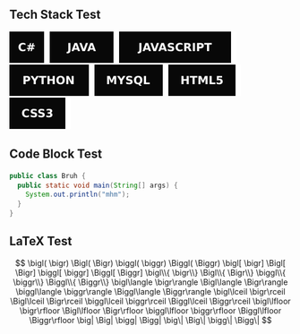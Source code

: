 ## Tech Stack Test
<img src="svg/cs.svg"><img src="svg/java.svg"><img src="svg/javascript.svg"><img src="svg/python.svg"><img src="svg/mysql.svg"><img src="svg/html5.svg"><img src="svg/css3.svg">

## Code Block Test
```Java
public class Bruh {
  public static void main(String[] args) {
    System.out.println("mhm");
  }
}
```

## LaTeX Test
$$ 
\bigl( \bigr) \Bigl( \Bigr) \biggl( \biggr) \Biggl( \Biggr)
\bigl[ \bigr] \Bigl[ \Bigr] \biggl[ \biggr] \Biggl[ \Biggr]
\bigl\\{ \bigr\\} \Bigl\\{ \Bigr\\} \biggl\\{ \biggr\\} \Biggl\\{ \Biggr\\}
\bigl\langle \bigr\rangle \Bigl\langle \Bigr\rangle \biggl\langle \biggr\rangle \Biggl\langle \Biggr\rangle
\bigl\lceil \bigr\rceil \Bigl\lceil \Bigr\rceil \biggl\lceil \biggr\rceil \Biggl\lceil \Biggr\rceil
\bigl\lfloor \bigr\rfloor \Bigl\lfloor \Bigr\rfloor \biggl\lfloor \biggr\rfloor \Biggl\lfloor \Biggr\rfloor
\big| \Big| \bigg| \Bigg|
\big\| \Big\| \bigg\| \Bigg\|
$$
<!--









\Biggl( \iint e^{-((\rho \cos \theta)^2+(\rho \sin \theta)^2)} \bigg| \frac{d(x, y)}{d(\rho, \theta)} \bigg| \Biggr)^{\frac{1}{2}}

-->